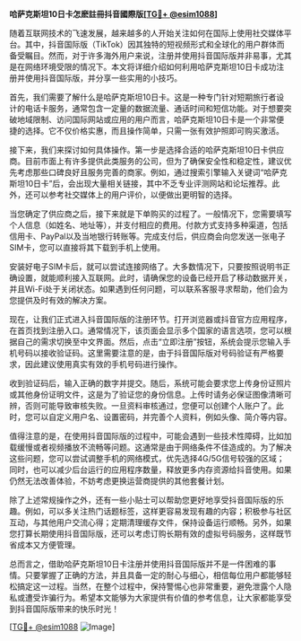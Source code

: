 **哈萨克斯坦10日卡怎麽註冊抖音國際版[[TG💪+ @esim1088](https://t.me/s/esim1088)]**

随着互联网技术的飞速发展，越来越多的人开始关注如何在国际上使用社交媒体平台。其中，抖音国际版（TikTok）因其独特的短视频形式和全球化的用户群体而备受瞩目。然而，对于许多海外用户来说，注册并使用抖音国际版并非易事，尤其是在网络环境受限的情况下。本文将详细介绍如何利用哈萨克斯坦10日卡成功注册并使用抖音国际版，并分享一些实用的小技巧。

首先，我们需要了解什么是哈萨克斯坦10日卡。这是一种专门针对短期旅行者设计的电话卡服务，通常包含一定量的数据流量、通话时间和短信功能。对于想要突破地域限制、访问国际网站或应用的用户而言，哈萨克斯坦10日卡是一个非常便捷的选择。它不仅价格实惠，而且操作简单，只需一张有效护照即可购买激活。

接下来，我们来探讨如何具体操作。第一步是选择合适的哈萨克斯坦10日卡供应商。目前市面上有许多提供此类服务的公司，但为了确保安全性和稳定性，建议优先考虑那些口碑良好且服务完善的商家。例如，通过搜索引擎输入关键词“哈萨克斯坦10日卡”后，会出现大量相关链接，其中不乏专业评测网站和论坛推荐。此外，还可以参考社交媒体上的用户评价，以便做出更明智的选择。

当您确定了供应商之后，接下来就是下单购买的过程了。一般情况下，您需要填写个人信息（如姓名、地址等），并支付相应的费用。付款方式支持多种渠道，包括信用卡、PayPal以及当地银行转账等。完成支付后，供应商会向您发送一张电子SIM卡，您可以直接将其下载到手机上使用。

安装好电子SIM卡后，就可以尝试连接网络了。大多数情况下，只要按照说明书正确设置，就能顺利接入互联网。此时，请确保您的设备已经开启了移动数据开关，并且Wi-Fi处于关闭状态。如果遇到任何问题，可以联系客服寻求帮助，他们会为您提供及时有效的解决方案。

现在，让我们正式进入抖音国际版的注册环节。打开浏览器或抖音官方应用程序，在首页找到注册入口。通常情况下，该页面会显示多个国家的语言选项，您可以根据自己的需求切换至中文界面。然后，点击“立即注册”按钮，系统会提示您输入手机号码以接收验证码。这里需要注意的是，由于抖音国际版对号码验证有严格要求，因此建议使用真实有效的手机号码进行操作。

收到验证码后，输入正确的数字并提交。随后，系统可能会要求您上传身份证照片或其他身份证明文件，这是为了验证您的身份信息。上传时请务必保证图像清晰可辨，否则可能导致审核失败。一旦资料审核通过，您便可以创建个人账户了。此时，您可以自定义用户名、设置密码，并完善个人资料，例如头像、简介等内容。

值得注意的是，在使用抖音国际版的过程中，可能会遇到一些技术性障碍，比如加载缓慢或者视频播放不流畅等问题。这通常是由于网络条件不佳造成的。为了解决这些问题，您可以尝试调整手机的网络模式，优先选择4G/5G信号较强的区域；同时，也可以减少后台运行的应用程序数量，释放更多内存资源给抖音使用。如果仍然无法改善体验，不妨考虑更换运营商提供的其他套餐计划。

除了上述常规操作之外，还有一些小贴士可以帮助您更好地享受抖音国际版的乐趣。例如，可以多关注热门话题标签，这样更容易发现有趣的内容；积极参与社区互动，与其他用户交流心得；定期清理缓存文件，保持设备运行顺畅。另外，如果您打算长期使用抖音国际版，还可以考虑订购长期有效的虚拟号码服务，这样既节省成本又方便管理。

总而言之，借助哈萨克斯坦10日卡注册并使用抖音国际版并不是一件困难的事情。只要掌握了正确的方法，并且具备一定的耐心与细心，相信每位用户都能够轻松搞定这一过程。当然，在整个过程中，保持警惕心也非常重要，避免泄露个人隐私或遭受诈骗行为。希望本文能够为大家提供有价值的参考信息，让大家都能享受到抖音国际版带来的快乐时光！

[[TG💪+ @esim1088](https://t.me/s/esim1088) ![Image](https://i.postimg.cc/4NQfJmqS/Snipaste-2025-05-13-00-14-12.png)]
